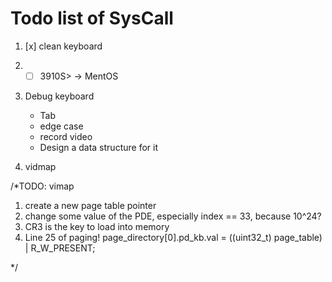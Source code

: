 # Todo list of SysCall

1.  [x] clean keyboard 

2. - [ ] 3910S> -> MentOS

3. Debug keyboard
    - Tab
    - edge case
    - record video 
    - Design a data structure for it


4. vidmap


/*TODO: vimap
1. create a new page table pointer
2. change some value of the PDE, especially index == 33, because 10^24?
3. CR3 is the key to load into memory 
4. Line 25 of paging!
    page_directory[0].pd_kb.val = ((uint32_t) page_table) | R_W_PRESENT;

*/

